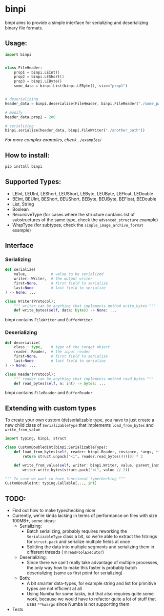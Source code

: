 # binpi

binpi aims to provide a simple interface for serializing and deserializing binary file formats.

## Usage:

```python
import binpi


class FileHeader:
    prop1 = binpi.LEInt()
    prop2 = binpi.LEShort()
    prop3 = binpi.LEByte()
    some_data = binpi.List(binpi.LEByte(), size="prop1")


# deserializing    
header_data = binpi.deserialize(FileHeader, binpi.FileReader("./some_path"))

# modify
header_data.prop2 = 200

# serializing 
binpi.serialize(header_data, binpi.FileWriter("./another_path"))
```

_For more complex examples, check `./examples/`_

## How to install:

```bash 
pip install binpi
```

## Supported Types:

- LEInt, LEUInt, LEShort, LEUShort, LEByte, LEUByte, LEFloat, LEDouble
- BEInt, BEUInt, BEShort, BEUShort, BEByte, BEUByte, BEFloat, BEDouble
- List, String
- Boolean
- RecursiveType (for cases where the structure contains list of substructures of the same type, check the `advanced_structure` example)
- WrapType (for subtypes, check the `simple_image_archive_format` example)

## Interface

### Serializing
```python
def serialize(
    value,           # value to be serialized
    writer: Writer,  # the output writer
    first=None,      # first field to serialize
    last=None        # last field to serialize
) -> None: ...

class Writer(Protocol):
    """ writer can be anything that implements method write_bytes """
    def write_bytes(self, data: bytes) -> None: ...
```

binpi contains `FileWriter` and `BufferWriter`

### Deserializing
```python
def deserialize(
    class_: type,    # type of the target object 
    reader: Reader,  # the input reader
    first=None,      # first field to serialize
    last=None        # last field to serialize
) -> None: ...

class Reader(Protocol):
    """ reader can be anything that implements method read_bytes """
    def read_bytes(self, n: int) -> bytes: ...
```

binpi contains `FileReader` and `BufferReader`

## Extending with custom types

To create your own custom (de)serializable type, you have to just create a new child class of `SerializableType` that implements `load_from_bytes` and `write_from_value`

```python
import typing, binpi, struct

class CustomDoubledInt(binpi.SerializableType):
    def load_from_bytes(self, reader: binpi.Reader, instance, *args, **kwargs):
        return struct.unpack("<i", reader.read_bytes(4))[0] * 2

    def write_from_value(self, writer: binpi.Writer, value, parent_instance, *args, **kwargs):
        writer.write_bytes(struct.pack("<i", value // 2))

""" In case we want to have functional typechecking """
CustomDoubleInt: typing.Callable[..., int]
```

## TODO:

- Find out how to make typechecking nicer
- Currently, we're kinda lacking in terms of performance on files with size 100MB+, some ideas:
  - Serializing:
    - Batch serializing, probably requires reworking the `SerializableType` class a bit, so we're able to extract the fstrings for `struct.pack` and serialize multiple fields at once
    - Splitting the data into multiple segments and serializing them in different threads (`ThreadPoolExecutor`)
  - Deserializing:
    - Since there we can't really take advantage of multiple processes, the only way how to make this faster is probably batch deserializing (same as first point for serializing)
  - Both:
    - A bit smarter data-types, for example string and list for primitive types are not efficient at all
    - Using Numba for some tasks, but that also requires quite some work, because we would have to refactor quite a lot of stuff that uses `**kwargs` since Numba is not supporting them
- Tests
